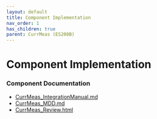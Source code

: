 ```yaml
---
layout: default
title: Component Implementation
nav_order: 1
has_children: true
parent: CurrMeas (ES200B)
---
```

# Component Implementation
### Component Documentation

- [CurrMeas_IntegrationManual.md](doc/CurrMeas_IntegrationManual.md)
- [CurrMeas_MDD.md](doc/CurrMeas_MDD.md)
- [CurrMeas_Review.html](doc/CurrMeas_Review.html)

